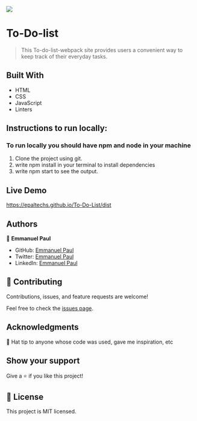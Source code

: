 ![](https://img.shields.io/badge/Microverse-blueviolet)

# To-Do-list

> This To-do-list-webpack site provides users a convenient way to keep track of their everyday tasks.


## Built With

- HTML
- CSS
- JavaScript
- Linters

## Instructions to run locally:
### To run locally you should have npm and node in your machine
1. Clone the project using git.
2. write npm install in your terminal to install dependencies
3. write npm start to see the output.

## Live Demo

https://epaltechs.github.io/To-Do-List/dist

## Authors

👤 **Emmanuel Paul**

- GitHub: [Emmanuel Paul](https://github.com/Epaltechs/Webpack)
- Twitter: [Emmanuel Paul](http://twitter.com/@emmapaul247)
- LinkedIn: [Emmanuel Paul](https://www.linkedin.com/in/emmanuel-paul-a2bab7b4)


## 🤝 Contributing

Contributions, issues, and feature requests are welcome!

Feel free to check the [issues page](https://github.com/Epaltechs/To-Do-list/issues).

## Acknowledgments

🎩 Hat tip to anyone whose code was used, gave me inspiration, etc

## Show your support

Give a ⭐ if you like this project!

## 📝 License

This project is MIT licensed.
